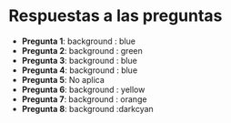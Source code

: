 # Respuestas a las preguntas

- **Pregunta 1**: background : blue
- **Pregunta 2**: background : green
- **Pregunta 3**: background : blue
- **Pregunta 4**: background : blue
- **Pregunta 5**: No aplica
- **Pregunta 6**: background : yellow
- **Pregunta 7**: background : orange
- **Pregunta 8**: background :darkcyan